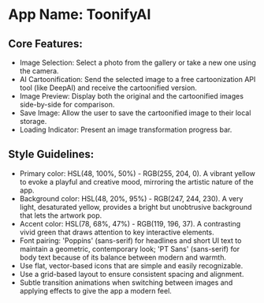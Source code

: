 # **App Name**: ToonifyAI

## Core Features:

- Image Selection: Select a photo from the gallery or take a new one using the camera.
- AI Cartoonification: Send the selected image to a free cartoonization API tool (like DeepAI) and receive the cartoonified version.
- Image Preview: Display both the original and the cartoonified images side-by-side for comparison.
- Save Image: Allow the user to save the cartoonified image to their local storage.
- Loading Indicator: Present an image transformation progress bar.

## Style Guidelines:

- Primary color: HSL(48, 100%, 50%) - RGB(255, 204, 0). A vibrant yellow to evoke a playful and creative mood, mirroring the artistic nature of the app.
- Background color: HSL(48, 20%, 95%) - RGB(247, 244, 230). A very light, desaturated yellow, provides a bright but unobtrusive background that lets the artwork pop.
- Accent color: HSL(78, 68%, 47%) - RGB(119, 196, 37).  A contrasting vivid green that draws attention to key interactive elements.
- Font pairing: 'Poppins' (sans-serif) for headlines and short UI text to maintain a geometric, contemporary look; 'PT Sans' (sans-serif) for body text because of its balance between modern and warmth.
- Use flat, vector-based icons that are simple and easily recognizable.
- Use a grid-based layout to ensure consistent spacing and alignment.
- Subtle transition animations when switching between images and applying effects to give the app a modern feel.